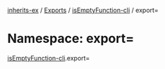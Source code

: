 [inherits-ex](../README.md) / [Exports](../modules.md) / [isEmptyFunction-cli](isEmptyFunction_cli.md) / export=

# Namespace: export=

[isEmptyFunction-cli](isEmptyFunction_cli.md).export=
